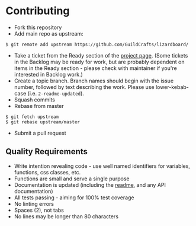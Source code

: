 # Contributing

* Fork this repository
* Add main repo as upstream:
```
$ git remote add upstream https://github.com/GuildCrafts/lizardboard/
```
* Take a ticket from the Ready section of the [project page](https://github.com/GuildCrafts/lizardboard/projects). (Some tickets in the Backlog may be ready for work, but are probably dependent on items in the Ready section - please check with maintainer if you're interested in Backlog work.)
* Create a topic branch.  Branch names should begin with the issue number, followed by text describing the work.  Please use lower-kebab-case (i.e. `2-readme-updated`).
* Squash commits
* Rebase from master
```
$ git fetch upstream
$ git rebase upstream/master
```
* Submit a pull request

## Quality Requirements
* Write intention revealing code - use well named identifiers for variables, functions, css classes, etc.
* Functions are small and serve a single purpose
* Documentation is updated (including the [readme](README.md), and any API documentation)
* All tests passing - aiming for 100% test coverage
* No linting errors
* Spaces (2), not tabs
* No lines may be longer than 80 characters

